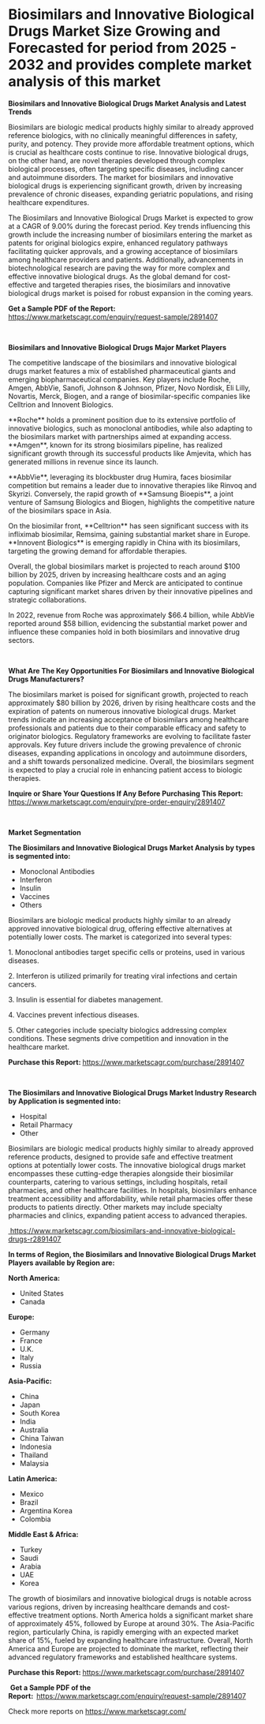 <p><h1>Biosimilars and Innovative Biological Drugs Market Size Growing and Forecasted for period from 2025 - 2032 and provides complete market analysis of this market</h1></p><p><strong>Biosimilars and Innovative Biological Drugs Market Analysis and Latest Trends</strong></p>
<p><p>Biosimilars are biologic medical products highly similar to already approved reference biologics, with no clinically meaningful differences in safety, purity, and potency. They provide more affordable treatment options, which is crucial as healthcare costs continue to rise. Innovative biological drugs, on the other hand, are novel therapies developed through complex biological processes, often targeting specific diseases, including cancer and autoimmune disorders. The market for biosimilars and innovative biological drugs is experiencing significant growth, driven by increasing prevalence of chronic diseases, expanding geriatric populations, and rising healthcare expenditures.</p><p>The Biosimilars and Innovative Biological Drugs Market is expected to grow at a CAGR of 9.00% during the forecast period. Key trends influencing this growth include the increasing number of biosimilars entering the market as patents for original biologics expire, enhanced regulatory pathways facilitating quicker approvals, and a growing acceptance of biosimilars among healthcare providers and patients. Additionally, advancements in biotechnological research are paving the way for more complex and effective innovative biological drugs. As the global demand for cost-effective and targeted therapies rises, the biosimilars and innovative biological drugs market is poised for robust expansion in the coming years.</p></p>
<p><strong>Get a Sample PDF of the Report:&nbsp;</strong> <a href="https://www.marketscagr.com/enquiry/request-sample/2891407?utm_campaign=3172&utm_medium=2&utm_source=Github&utm_content=ia&utm_term=14032025&utm_id=biosimilars-and-innovative-biological-drugs">https://www.marketscagr.com/enquiry/request-sample/2891407</a></p>
<p>&nbsp;</p>
<p><strong>Biosimilars and Innovative Biological Drugs Major Market Players</strong></p>
<p><p>The competitive landscape of the biosimilars and innovative biological drugs market features a mix of established pharmaceutical giants and emerging biopharmaceutical companies. Key players include Roche, Amgen, AbbVie, Sanofi, Johnson & Johnson, Pfizer, Novo Nordisk, Eli Lilly, Novartis, Merck, Biogen, and a range of biosimilar-specific companies like Celltrion and Innovent Biologics.</p><p>**Roche** holds a prominent position due to its extensive portfolio of innovative biologics, such as monoclonal antibodies, while also adapting to the biosimilars market with partnerships aimed at expanding access. **Amgen**, known for its strong biosimilars pipeline, has realized significant growth through its successful products like Amjevita, which has generated millions in revenue since its launch. </p><p>**AbbVie**, leveraging its blockbuster drug Humira, faces biosimilar competition but remains a leader due to innovative therapies like Rinvoq and Skyrizi. Conversely, the rapid growth of **Samsung Bioepis**, a joint venture of Samsung Biologics and Biogen, highlights the competitive nature of the biosimilars space in Asia.</p><p>On the biosimilar front, **Celltrion** has seen significant success with its infliximab biosimilar, Remsima, gaining substantial market share in Europe. **Innovent Biologics** is emerging rapidly in China with its biosimilars, targeting the growing demand for affordable therapies.</p><p>Overall, the global biosimilars market is projected to reach around $100 billion by 2025, driven by increasing healthcare costs and an aging population. Companies like Pfizer and Merck are anticipated to continue capturing significant market shares driven by their innovative pipelines and strategic collaborations.</p><p>In 2022, revenue from Roche was approximately $66.4 billion, while AbbVie reported around $58 billion, evidencing the substantial market power and influence these companies hold in both biosimilars and innovative drug sectors.</p></p>
<p>&nbsp;</p>
<p><strong>What Are The Key Opportunities For Biosimilars and Innovative Biological Drugs Manufacturers?</strong></p>
<p><p>The biosimilars market is poised for significant growth, projected to reach approximately $80 billion by 2026, driven by rising healthcare costs and the expiration of patents on numerous innovative biological drugs. Market trends indicate an increasing acceptance of biosimilars among healthcare professionals and patients due to their comparable efficacy and safety to originator biologics. Regulatory frameworks are evolving to facilitate faster approvals. Key future drivers include the growing prevalence of chronic diseases, expanding applications in oncology and autoimmune disorders, and a shift towards personalized medicine. Overall, the biosimilars segment is expected to play a crucial role in enhancing patient access to biologic therapies.</p></p>
<p><strong>Inquire or Share Your Questions If Any Before Purchasing This Report:</strong> <a href="https://www.marketscagr.com/enquiry/pre-order-enquiry/2891407?utm_campaign=3172&utm_medium=2&utm_source=Github&utm_content=ia&utm_term=14032025&utm_id=biosimilars-and-innovative-biological-drugs">https://www.marketscagr.com/enquiry/pre-order-enquiry/2891407</a></p>
<p>&nbsp;</p>
<p><strong>Market Segmentation</strong></p>
<p><strong>The Biosimilars and Innovative Biological Drugs Market Analysis by types is segmented into:</strong></p>
<p><ul><li> Monoclonal Antibodies</li><li>Interferon</li><li>Insulin</li><li>Vaccines</li><li>Others </li></ul></p>
<p><p>Biosimilars are biologic medical products highly similar to an already approved innovative biological drug, offering effective alternatives at potentially lower costs. The market is categorized into several types: </p><p>1. Monoclonal antibodies target specific cells or proteins, used in various diseases.</p><p>2. Interferon is utilized primarily for treating viral infections and certain cancers. </p><p>3. Insulin is essential for diabetes management.</p><p>4. Vaccines prevent infectious diseases.</p><p>5. Other categories include specialty biologics addressing complex conditions. These segments drive competition and innovation in the healthcare market.</p></p>
<p><strong>Purchase this Report:&nbsp;</strong><a href="https://www.marketscagr.com/purchase/2891407?utm_campaign=3172&utm_medium=2&utm_source=Github&utm_content=ia&utm_term=14032025&utm_id=biosimilars-and-innovative-biological-drugs">https://www.marketscagr.com/purchase/2891407</a></p>
<p>&nbsp;</p>
<p><strong>The Biosimilars and Innovative Biological Drugs Market Industry Research by Application is segmented into:</strong></p>
<p><ul><li> Hospital</li><li>Retail Pharmacy</li><li>Other </li></ul></p>
<p><p>Biosimilars are biologic medical products highly similar to already approved reference products, designed to provide safe and effective treatment options at potentially lower costs. The innovative biological drugs market encompasses these cutting-edge therapies alongside their biosimilar counterparts, catering to various settings, including hospitals, retail pharmacies, and other healthcare facilities. In hospitals, biosimilars enhance treatment accessibility and affordability, while retail pharmacies offer these products to patients directly. Other markets may include specialty pharmacies and clinics, expanding patient access to advanced therapies.</p></p>
<p><a href="https://www.marketscagr.com/biosimilars-and-innovative-biological-drugs-r2891407?utm_campaign=3172&utm_medium=2&utm_source=Github&utm_content=ia&utm_term=14032025&utm_id=biosimilars-and-innovative-biological-drugs">&nbsp;https://www.marketscagr.com/biosimilars-and-innovative-biological-drugs-r2891407</a></p>
<p><strong>In terms of Region, the Biosimilars and Innovative Biological Drugs Market Players available by Region are:</strong></p>
<p>
    <p> <strong> North America: </strong>
        <ul>
            <li>United States</li>
            <li>Canada</li>
        </ul>
        </p> 
    <p> <strong> Europe: </strong>
        <ul>
            <li>Germany</li>
            <li>France</li>
            <li>U.K.</li>
            <li>Italy</li>
            <li>Russia</li>
        </ul>
        </p> 
    <p> <strong> Asia-Pacific: </strong>
        <ul>
            <li>China</li>
            <li>Japan</li>
            <li>South Korea</li>
            <li>India</li>
            <li>Australia</li>
            <li>China Taiwan</li>
            <li>Indonesia</li>
            <li>Thailand</li>
            <li>Malaysia</li>
        </ul>
        </p> 
    <p> <strong> Latin America: </strong>
        <ul>
            <li>Mexico</li>
            <li>Brazil</li>
            <li>Argentina Korea</li>
            <li>Colombia</li>
        </ul>
        </p> 
    <p> <strong> Middle East & Africa: </strong>
        <ul>
            <li>Turkey</li>
            <li>Saudi</li>
            <li>Arabia</li>
            <li>UAE</li>
            <li>Korea</li>
        </ul>
    </p>
    </p>
<p><p>The growth of biosimilars and innovative biological drugs is notable across various regions, driven by increasing healthcare demands and cost-effective treatment options. North America holds a significant market share of approximately 45%, followed by Europe at around 30%. The Asia-Pacific region, particularly China, is rapidly emerging with an expected market share of 15%, fueled by expanding healthcare infrastructure. Overall, North America and Europe are projected to dominate the market, reflecting their advanced regulatory frameworks and established healthcare systems.</p></p>
<p><strong>Purchase this Report: </strong><a href="https://www.marketscagr.com/purchase/2891407?utm_campaign=3172&utm_medium=2&utm_source=Github&utm_content=ia&utm_term=14032025&utm_id=biosimilars-and-innovative-biological-drugs">https://www.marketscagr.com/purchase/2891407</a></p>
<p>&nbsp;<strong>Get a Sample PDF of the Report:&nbsp;&nbsp;</strong><a href="https://www.marketscagr.com/enquiry/request-sample/2891407?utm_campaign=3172&utm_medium=2&utm_source=Github&utm_content=ia&utm_term=14032025&utm_id=biosimilars-and-innovative-biological-drugs">https://www.marketscagr.com/enquiry/request-sample/2891407</a></p>
<p><strong></strong></p>
<p>Check more reports on <a href="https://www.marketscagr.com/?utm_campaign=3172&utm_medium=2&utm_source=Github&utm_content=ia&utm_term=14032025&utm_id=biosimilars-and-innovative-biological-drugs">https://www.marketscagr.com/</a></p>